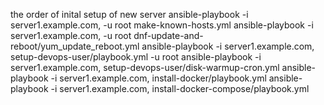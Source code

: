 the order of inital setup of new server
ansible-playbook -i server1.example.com, -u root make-known-hosts.yml 
ansible-playbook -i server1.example.com, -u root dnf-update-and-reboot/yum_update_reboot.yml 
ansible-playbook -i server1.example.com, setup-devops-user/playbook.yml -u root
ansible-playbook -i server1.example.com, setup-devops-user/disk-warmup-cron.yml
ansible-playbook -i server1.example.com, install-docker/playbook.yml
ansible-playbook -i server1.example.com, install-docker-compose/playbook.yml
